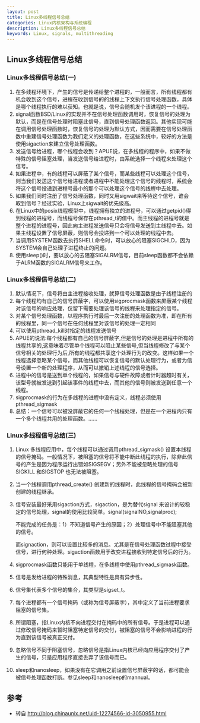 ```yaml
---
layout: post
title: Linux多线程信号总结
categories: Linux内核架构与系统编程
description: Linux多线程信号总结
keywords: Linux, signals, multithreading
---
```


## Linux多线程信号总结
### Linux多线程信号总结(一)

1. 在多线程环境下，产生的信号是传递给整个进程的，一般而言，所有线程都有机会收到这个信号，进程在收到信号的的线程上下文执行信号处理函数，具体是哪个线程执行的难以获知。也就是说，信号会随机发个该进程的一个线程。
2. signal函数BSD/Linux的实现并不在信号处理函数调用时，恢复信号的处理为默认，而是在信号处理时阻塞此信号，直到信号处理函数返回。其他实现可能在调用信号处理函数时，恢复信号的处理为默认方式，因而需要在信号处理函数中重建信号处理函数为我们定义的处理函数，在这些系统中，较好的方法是使用sigaction来建立信号处理函数。
3. 发送信号给进程，哪个线程会收到？APUE说，在多线程的程序中，如果不做特殊的信号阻塞处理，当发送信号给进程时，由系统选择一个线程来处理这个信号。
4. 如果进程中，有的线程可以屏蔽了某个信号，而某些线程可以处理这个信号，则当我们发送这个信号给进程或者进程中不能处理这个信号的线程时，系统会将这个信号投递到进程号最小的那个可以处理这个信号的线程中去处理。
5. 如果我们同时注册了信号处理函数，同时又用sigwait来等待这个信号，谁会取到信号？经过实验，Linux上sigwait的优先级高。 
6. 在Linux中的posix线程模型中，线程拥有独立的进程号，可以通过getpid()得到线程的进程号，而线程号保存在pthread_t的值中。而主线程的进程号就是整个进程的进程号，因此向主进程发送信号只会将信号发送到主线程中去。如果主线程设置了信号屏蔽，则信号会投递到一个可以处理的线程中去。
7. 当调用SYSTEM函数去执行SHELL命令时，可以放心的阻塞SIGCHLD，因为SYSTEM会自己处理子进程终止的问题。 
8. 使用sleep()时，要以放心的去阻塞SIGALRM信号，目前sleep函数都不会依赖于ALRM函数的SIGALRM信号来工作。 

### Linux多线程信号总结(二)

1. 默认情况下，信号将由主进程接收处理，就算信号处理函数是由子线程注册的
2. 每个线程均有自己的信号屏蔽字，可以使用sigprocmask函数来屏蔽某个线程对该信号的响应处理，仅留下需要处理该信号的线程来处理指定的信号。
3. 对某个信号处理函数，以程序执行时最后一次注册的处理函数为准，即在所有的线程里，同一个信号在任何线程里对该信号的处理一定相同
4. 可以使用pthread_kill对指定的线程发送信号
5. APUE的说法:每个线程都有自己的信号屏蔽字,但是信号的处理是进程中所有的线程共享的,这意味着尽管单个线程可以阻止某些信号,但当线程修改了与某个信号相关的处理行为后,所有的线程都共享这个处理行为的改变。这样如果一个线程选择忽略某个信号，而其他线程可以恢复信号的默认处理行为，或者为信号设置一个新的处理程序，从而可以撤销上述线程的信号选择。
6. 进程中的信号是送到单个线程的，如果信号与硬件故障或者计时器超时有关，该型号就被发送到引起该事件的线程中去，而其他的信号则被发送到任意一个线程。
7. sigprocmask的行为在多线程的进程中没有定义，线程必须使用pthread_sigmask
8. 总结：一个信号可以被没屏蔽它的任何一个线程处理，但是在一个进程内只有一个多个线程共用的处理函数。......

### Linux多线程信号总结(三)

1. Linux 多线程应用中，每个线程可以通过调用pthread_sigmask() 设置本线程的信号掩码。一般情况下，被阻塞的信号将不能中断此线程的执行，除非此信号的产生是因为程序运行出错如SIGSEGV；另外不能被忽略处理的信号SIGKILL 和SIGSTOP 也无法被阻塞。

2. 当一个线程调用pthread_create() 创建新的线程时，此线程的信号掩码会被新创建的线程继承。

3. 信号安装最好采用sigaction方式，sigaction，是为替代signal 来设计的较稳定的信号处理，signal的使用比较简单。signal(signalNO,signalproc);

   不能完成的任务是：1）不知道信号产生的原因；2）处理信号中不能阻塞其他的信号。

   而signaction，则可以设置比较多的消息。尤其是在信号处理函数过程中接受信号，进行何种处理。sigaction函数用于改变进程接收到特定信号后的行为。

4. sigprocmask函数只能用于单线程，在多线程中使用pthread_sigmask函数。

5. 信号是发给进程的特殊消息，其典型特性是具有异步性。

6. 信号集代表多个信号的集合，其类型是sigset_t。

7. 每个进程都有一个信号掩码（或称为信号屏蔽字），其中定义了当前进程要求阻塞的信号集。

8. 所谓阻塞，指Linux内核不向进程交付在掩码中的所有信号。于是进程可以通过修改信号掩码来暂时阻塞特定信号的交付，被阻塞的信号不会影响进程的行为直到该信号被真正交付。 

9. 忽略信号不同于阻塞信号，忽略信号是指Linux内核已经向应用程序交付了产生的信号，只是应用程序直接丢弃了该信号而已。

10. sleep和nanosleep，如果没有在它调用之前设置信号屏蔽字的话，都可能会被信号处理函数打断。参见sleep和nanosleep的mannual。


## 参考

- 转自 http://blog.chinaunix.net/uid-12274566-id-3050955.html
